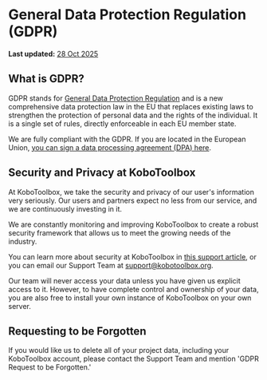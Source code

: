 # General Data Protection Regulation (GDPR)
**Last updated:** <a href="https://github.com/kobotoolbox/docs/blob/01270a828ec846731411368326ba58114adda98e/source/gdpr.md" class="reference">28 Oct 2025</a>


## What is GDPR?

GDPR stands for [General Data Protection Regulation](https://gdpr-info.eu) and
is a new comprehensive data protection law in the EU that replaces existing laws
to strengthen the protection of personal data and the rights of the individual.
It is a single set of rules, directly enforceable in each EU member state.

We are fully compliant with the GDPR. If you are located in the European Union,
[you can sign a data processing agreement (DPA) here](https://www.digisigner.com/online/showTemplate?linkId=495db186-9c9e-4627-99f7-a943282eeab5).

## Security and Privacy at KoboToolbox

At KoboToolbox, we take the security and privacy of our user's information very
seriously. Our users and partners expect no less from our service, and we are
continuously investing in it.

We are constantly monitoring and improving KoboToolbox to create a robust
security framework that allows us to meet the growing needs of the industry.

You can learn more about security at KoboToolbox in
[this support article](is_my_data_safe.md), or you can email our Support Team at
[support@kobotoolbox.org](mailto:support@kobotoolbox.org).

Our team will never access your data unless you have given us explicit access to
it. However, to have complete control and ownership of your data, you are also
free to install your own instance of KoboToolbox on your own server.

## Requesting to be Forgotten

If you would like us to delete all of your project data, including your
KoboToolbox account, please contact the Support Team and mention 'GDPR Request
to be Forgotten.'
